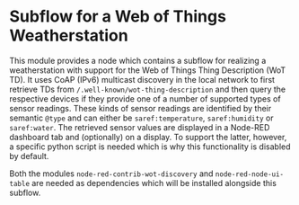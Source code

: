 # Subflow for a Web of Things Weatherstation

This module provides a node which contains a subflow for realizing a weatherstation with support for the Web of Things Thing Description (WoT TD).
It uses CoAP (IPv6) multicast discovery in the local network to first retrieve TDs from `/.well-known/wot-thing-description` and then query the respective devices if they provide one of a number of supported types of sensor readings.
These kinds of sensor readings are identified by their semantic `@type` and can either be `saref:temperature`,  `saref:humidity` or `saref:water`.
The retrieved sensor values are displayed in a Node-RED dashboard tab and (optionally) on a display.
To support the latter, however, a specific python script is needed which is why this functionality is disabled by default.

Both the modules `node-red-contrib-wot-discovery` and `node-red-node-ui-table` are needed as dependencies which will be installed alongside this subflow.
